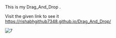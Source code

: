 This is my Drag_And_Drop  .

Visit the given link to see it  https://rishabhgithub7348.github.io/Drag_And_Drop/



![7](https://user-images.githubusercontent.com/75687649/133801845-d5ef4c14-c788-48fe-9395-b4f473f1d9dc.png)
